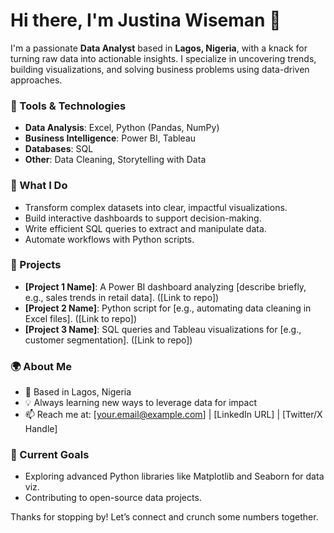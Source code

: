 # Hi there, I'm Justina Wiseman 👋

I'm a passionate **Data Analyst** based in **Lagos, Nigeria**, with a knack for turning raw data into actionable insights. I specialize in uncovering trends, building visualizations, and solving business problems using data-driven approaches.

### 🔧 Tools & Technologies
- **Data Analysis**: Excel, Python (Pandas, NumPy)
- **Business Intelligence**: Power BI, Tableau
- **Databases**: SQL
- **Other**: Data Cleaning, Storytelling with Data

### 🌟 What I Do
- Transform complex datasets into clear, impactful visualizations.
- Build interactive dashboards to support decision-making.
- Write efficient SQL queries to extract and manipulate data.
- Automate workflows with Python scripts.

### 📂 Projects
- **[Project 1 Name]**: A Power BI dashboard analyzing [describe briefly, e.g., sales trends in retail data]. ([Link to repo])
- **[Project 2 Name]**: Python script for [e.g., automating data cleaning in Excel files]. ([Link to repo])
- **[Project 3 Name]**: SQL queries and Tableau visualizations for [e.g., customer segmentation]. ([Link to repo])

### 🌍 About Me
- 📍 Based in Lagos, Nigeria
- 💡 Always learning new ways to leverage data for impact
- 📫 Reach me at: [your.email@example.com] | [LinkedIn URL] | [Twitter/X Handle]

### 🚀 Current Goals
- Exploring advanced Python libraries like Matplotlib and Seaborn for data viz.
- Contributing to open-source data projects.

Thanks for stopping by! Let’s connect and crunch some numbers together.

